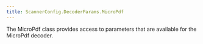```yaml
---
title: ScannerConfig.DecoderParams.MicroPdf
---
```


The MicroPdf class provides access to parameters that are available
 for the MicroPdf decoder.


